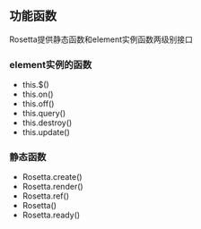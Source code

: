 ## 功能函数
Rosetta提供静态函数和element实例函数两级别接口

### element实例的函数

- this.$()
- this.on()
- this.off()
- this.query()
- this.destroy()
- this.update()



### 静态函数

- Rosetta.create()
- Rosetta.render()
- Rosetta.ref()
- Rosetta()
- Rosetta.ready()
